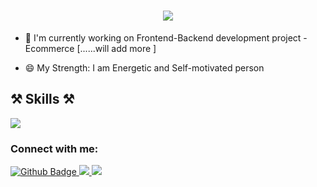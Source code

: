  <h1 align="center">
  <img src="https://readme-typing-svg.herokuapp.com/?font=Righteous&size=35&center=true&vCenter=true&width=400&height=50&duration=3000&lines=Hi+👋,+I'm+Ajay+Singh;"/>
 </h1>
 
- 🔭 I'm currently working on Frontend-Backend development project - Ecommerce [......will add more ]

- 😄 My Strength: I am Energetic and Self-motivated person

<div>
<h2>⚒️ Skills ⚒️</h2>
<img src="https://skillicons.dev/icons?i=html,css,javascript,react,nodejs,express,mongodb,vscode,tailwind,java,github"/><br/>
</div>

### Connect with me:
<div id="badges">
  <a href="https://github.com/ajaysingh-githubcode">
  <img src="https://img.shields.io/badge/Github-white?style=for-the-badge&logo=Github&logoColor=black" alt="Github Badge"/>
  </a>
  <a href="https://linkedin.com/in/joinajay" target="_blank">
  <img src="https://img.shields.io/badge/LinkedIn-0077B5?style=for-the-badge&logo=linkedin&logoColor=white" target="_blank" />
  </a>
  <a href="mailto:shareajay84@gmail.com">
  <img src="https://img.shields.io/badge/Gmail-333333?style=for-the-badge&logo=gmail&logoColor=orange" />
  </a>
</div>
